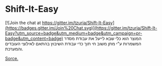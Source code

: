 # Shift-It-Easy

[![Join the chat at https://gitter.im/tzuria/Shift-It-Easy](https://badges.gitter.im/Join%20Chat.svg)](https://gitter.im/tzuria/Shift-It-Easy?utm_source=badge&utm_medium=badge&utm_campaign=pr-badge&utm_content=badge)
המוצר הוא כלי שבא לייעל את עבודת מסדר המשמרות ע"י מתן משוב חי תוך כדי עבודת השיבוץ בהתאם לאילוצי העובדים והמערכת.

[Sorce.](https://github.com/tzuria/Shift-It-Easy/wiki)

